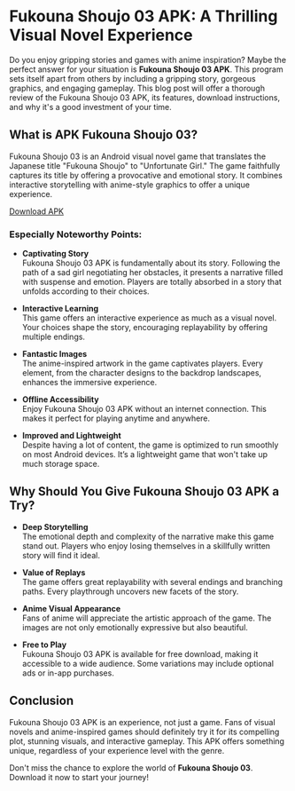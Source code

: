 # Fukouna Shoujo 03 APK: A Thrilling Visual Novel Experience

Do you enjoy gripping stories and games with anime inspiration? Maybe the perfect answer for your situation is **Fukouna Shoujo 03 APK**. This program sets itself apart from others by including a gripping story, gorgeous graphics, and engaging gameplay. This blog post will offer a thorough review of the Fukouna Shoujo 03 APK, its features, download instructions, and why it's a good investment of your time.

## What is APK Fukouna Shoujo 03?

Fukouna Shoujo 03 is an Android visual novel game that translates the Japanese title "Fukouna Shoujo" to "Unfortunate Girl." The game faithfully captures its title by offering a provocative and emotional story. It combines interactive storytelling with anime-style graphics to offer a unique experience.

[Download APK](https://apkdirectory.in/en/fukouna-shoujo-03-app)

### Especially Noteworthy Points:

- **Captivating Story**  
  Fukouna Shoujo 03 APK is fundamentally about its story. Following the path of a sad girl negotiating her obstacles, it presents a narrative filled with suspense and emotion. Players are totally absorbed in a story that unfolds according to their choices.

- **Interactive Learning**  
  This game offers an interactive experience as much as a visual novel. Your choices shape the story, encouraging replayability by offering multiple endings.

- **Fantastic Images**  
  The anime-inspired artwork in the game captivates players. Every element, from the character designs to the backdrop landscapes, enhances the immersive experience.

- **Offline Accessibility**  
  Enjoy Fukouna Shoujo 03 APK without an internet connection. This makes it perfect for playing anytime and anywhere.

- **Improved and Lightweight**  
  Despite having a lot of content, the game is optimized to run smoothly on most Android devices. It’s a lightweight game that won't take up much storage space.

## Why Should You Give Fukouna Shoujo 03 APK a Try?

- **Deep Storytelling**  
  The emotional depth and complexity of the narrative make this game stand out. Players who enjoy losing themselves in a skillfully written story will find it ideal.

- **Value of Replays**  
  The game offers great replayability with several endings and branching paths. Every playthrough uncovers new facets of the story.

- **Anime Visual Appearance**  
  Fans of anime will appreciate the artistic approach of the game. The images are not only emotionally expressive but also beautiful.

- **Free to Play**  
  Fukouna Shoujo 03 APK is available for free download, making it accessible to a wide audience. Some variations may include optional ads or in-app purchases.

## Conclusion

Fukouna Shoujo 03 APK is an experience, not just a game. Fans of visual novels and anime-inspired games should definitely try it for its compelling plot, stunning visuals, and interactive gameplay. This APK offers something unique, regardless of your experience level with the genre.

Don't miss the chance to explore the world of **Fukouna Shoujo 03**. Download it now to start your journey!
